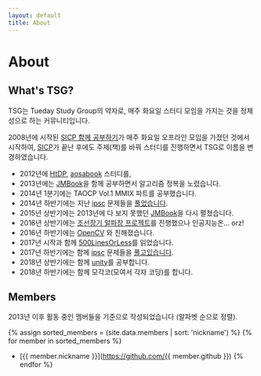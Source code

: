 ```yaml
---
layout: default
title: About
---
```


# About

## What's TSG?

TSG는 Tueday Study Group의 약자로, 매주 화요일 스터디 모임을 가지는 것을 정체성으로 하는 커뮤니티입니다.

2008년에 시작된 [SICP 함께 공부하기]가 매주 화요일 오프라인 모임을 가졌던 것에서 시작하여,
[SICP]가 끝난 후에도 주제(책)를 바꿔 스터디를 진행하면서 TSG로 이름을 변경하였습니다.

* 2012년에 [HtDP], [aosabook] 스터디를,
* 2013년에는 [JMBook]을 함께 공부하면서 알고리즘 정복을 노렸습니다.
* 2014년 1분기에는 TAOCP Vol.1 MMIX 파트를 공부했습니다.
* 2014년 하반기에는 지난 [ipsc] 문제들을 [풀었습니다](http://github.com/tuestudy/ipsc).
* 2015년 상반기에는 2013년에 다 보지 못했던 [JMBook]을 다시 펼쳤습니다.
* 2016년 상반기에는 [조선장기 알파장 프로젝트](https://github.com/tuestudy/janggi)를 진행했으나 인공지능은... orz!
* 2016년 하반기에는 [OpenCV](https://github.com/tuestudy/opencv_playground) 와 친해졌습니다.
* 2017년 시작과 함께 [500LinesOrLess]를 읽었습니다.
* 2017년 하반기에는 함께 [ipsc] 문제들을 [풀고있습니다](http://github.com/tuestudy/ipsc).
* 2018년 상반기에는 함께 [unity]를 공부합니다.
* 2018년 하반기에는 함께 모각코(모여서 각자 코딩)를 합니다.

## Members

2013년 이후 활동 중인 멤버들을 기준으로 작성되었습니다 (알파벳 순으로 정렬).

{% assign sorted_members = (site.data.members | sort: 'nickname') %}
{% for member in sorted_members %}
* [{{ member.nickname }}](https://github.com/{{ member.github }})
{% endfor %}

[SICP 함께 공부하기]: https://groups.google.com/forum/?fromgroups#!forum/study-sicp
[SICP]: http://mitpress.mit.edu/sicp/
[HtDP]: http://www.htdp.org
[aosabook]: http://www.aosabook.org
[JMBook]: http://algospot.com/wiki/read/JMBook
[500LinesOrLess]: http://aosabook.org/en/index.html
[ipsc]: http://ipsc.ksp.sk/
[unity]: https://unity3d.com/
